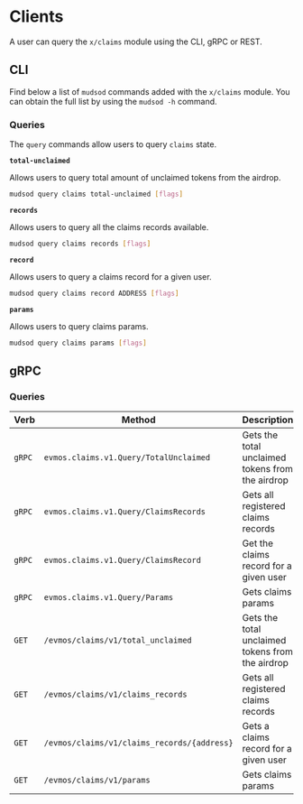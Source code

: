 <!--
order: 7
-->

# Clients

A user can query the `x/claims` module using the CLI, gRPC or REST.

## CLI

Find below a list of `mudsod` commands added with the `x/claims` module. You can obtain the full list by using the `mudsod -h` command.

### Queries

The `query` commands allow users to query `claims` state.

**`total-unclaimed`**

Allows users to query total amount of unclaimed tokens from the airdrop.

```bash
mudsod query claims total-unclaimed [flags]
```

**`records`**

Allows users to query all the claims records available.

```bash
mudsod query claims records [flags]
```

**`record`**

Allows users to query a claims record for a given user.

```bash
mudsod query claims record ADDRESS [flags]
```

**`params`**

Allows users to query claims params.

```bash
mudsod query claims params [flags]
```

## gRPC

### Queries

| Verb   | Method                                     | Description                                      |
|--------|--------------------------------------------|--------------------------------------------------|
| `gRPC` | `evmos.claims.v1.Query/TotalUnclaimed`     | Gets the total unclaimed tokens from the airdrop |
| `gRPC` | `evmos.claims.v1.Query/ClaimsRecords`      | Gets all registered claims records               |
| `gRPC` | `evmos.claims.v1.Query/ClaimsRecord`       | Get the claims record for a given user            |
| `gRPC` | `evmos.claims.v1.Query/Params`             | Gets claims params                               |
| `GET`  | `/evmos/claims/v1/total_unclaimed`         | Gets the total unclaimed tokens from the airdrop |
| `GET`  | `/evmos/claims/v1/claims_records`          | Gets all registered claims records               |
| `GET`  | `/evmos/claims/v1/claims_records/{address}` | Gets a claims record for a given user            |
| `GET`  | `/evmos/claims/v1/params`                  | Gets claims params                               |
